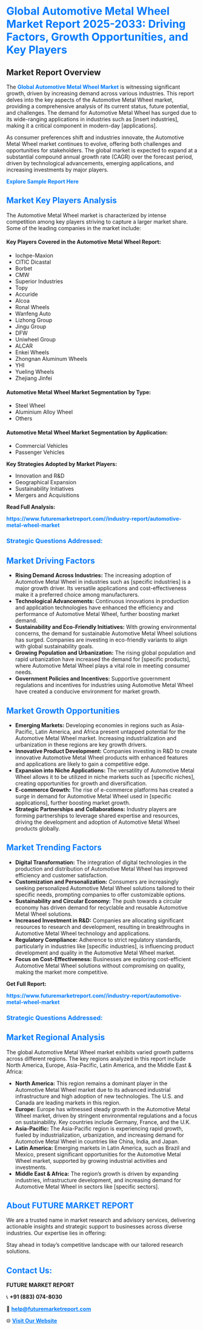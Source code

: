 <h1 style="color: #007BFF;">Global Automotive Metal Wheel Market Report 2025-2033: Driving Factors, Growth Opportunities, and Key Players</h1>

<section id="overview">
<h2>Market Report Overview</h2>
<p>The <a href="https://www.futuremarketreport.com//industry-report/automotive-metal-wheel-market" style="color: #007BFF; text-decoration: none;"><strong>Global Automotive Metal Wheel Market</strong></a> is witnessing significant growth, driven by increasing demand across various industries. This report delves into the key aspects of the Automotive Metal Wheel market, providing a comprehensive analysis of its current status, future potential, and challenges. The demand for Automotive Metal Wheel has surged due to its wide-ranging applications in industries such as [insert industries], making it a critical component in modern-day [applications].</p>
<p>As consumer preferences shift and industries innovate, the Automotive Metal Wheel market continues to evolve, offering both challenges and opportunities for stakeholders. The global market is expected to expand at a substantial compound annual growth rate (CAGR) over the forecast period, driven by technological advancements, emerging applications, and increasing investments by major players.</p>
</section>

<section id="overview">
<p><a href="https://www.futuremarketreport.com//request-sample/reportId=87925" style="color: #007BFF; text-decoration: none;"><strong>Explore Sample Report Here</strong></a></p>
</section>

<section id="key-players">
<h2 style="color: #007BFF;">Market Key Players Analysis</h2>
<p>The Automotive Metal Wheel market is characterized by intense competition among key players striving to capture a larger market share. Some of the leading companies in the market include:</p>
<h4>Key Players Covered in the Automotive Metal Wheel Report:</h4>
<ul><li>Iochpe-Maxion</li><li>CITIC Dicastal</li><li>Borbet</li><li>CMW</li><li>Superior Industries</li><li>Topy</li><li>Accuride</li><li>Alcoa</li><li>Ronal Wheels</li><li>Wanfeng Auto</li><li>Lizhong Group</li><li>Jingu Group</li><li>DFW</li><li>Uniwheel Group</li><li>ALCAR</li><li>Enkei Wheels</li><li>Zhongnan Aluminum Wheels</li><li>YHI</li><li>Yueling Wheels</li><li>Zhejiang Jinfei</li></ul>
<h4>Automotive Metal Wheel Market Segmentation by Type:</h4>
<ul><li>Steel Wheel</li><li>Aluminium Alloy Wheel</li><li>Others</li></ul>

<h4>Automotive Metal Wheel Market Segmentation by Application:</h4>
<ul><li>Commercial Vehicles</li><li>Passenger Vehicles</li></ul>
<p><strong>Key Strategies Adopted by Market Players:</strong></p>
<ul>
<li>Innovation and R&D</li>
<li>Geographical Expansion</li>
<li>Sustainability Initiatives</li>
<li>Mergers and Acquisitions</li>
</ul>
</section>

<section>
<p><strong>Read Full Analysis: </strong></p><a href="https://www.futuremarketreport.com//industry-report/automotive-metal-wheel-market" style="color: #007BFF; text-decoration: none;"><strong>https://www.futuremarketreport.com//industry-report/automotive-metal-wheel-market</strong></a>
<h3 style="color: #007BFF;">Strategic Questions Addressed:</h3>
</section>

<section id="driving-factors">
<h2 style="color: #007BFF;">Market Driving Factors</h2>
<ul>
<li><strong>Rising Demand Across Industries:</strong> The increasing adoption of Automotive Metal Wheel in industries such as [specific industries] is a major growth driver. Its versatile applications and cost-effectiveness make it a preferred choice among manufacturers.</li>
<li><strong>Technological Advancements:</strong> Continuous innovations in production and application technologies have enhanced the efficiency and performance of Automotive Metal Wheel, further boosting market demand.</li>
<li><strong>Sustainability and Eco-Friendly Initiatives:</strong> With growing environmental concerns, the demand for sustainable Automotive Metal Wheel solutions has surged. Companies are investing in eco-friendly variants to align with global sustainability goals.</li>
<li><strong>Growing Population and Urbanization:</strong> The rising global population and rapid urbanization have increased the demand for [specific products], where Automotive Metal Wheel plays a vital role in meeting consumer needs.</li>
<li><strong>Government Policies and Incentives:</strong> Supportive government regulations and incentives for industries using Automotive Metal Wheel have created a conducive environment for market growth.</li>
</ul>
</section>

<section id="growth-opportunities">
<h2 style="color: #007BFF;">Market Growth Opportunities</h2>
<ul>
<li><strong>Emerging Markets:</strong> Developing economies in regions such as Asia-Pacific, Latin America, and Africa present untapped potential for the Automotive Metal Wheel market. Increasing industrialization and urbanization in these regions are key growth drivers.</li>
<li><strong>Innovative Product Development:</strong> Companies investing in R&D to create innovative Automotive Metal Wheel products with enhanced features and applications are likely to gain a competitive edge.</li>
<li><strong>Expansion into Niche Applications:</strong> The versatility of Automotive Metal Wheel allows it to be utilized in niche markets such as [specific niches], creating opportunities for growth and diversification.</li>
<li><strong>E-commerce Growth:</strong> The rise of e-commerce platforms has created a surge in demand for Automotive Metal Wheel used in [specific applications], further boosting market growth.</li>
<li><strong>Strategic Partnerships and Collaborations:</strong> Industry players are forming partnerships to leverage shared expertise and resources, driving the development and adoption of Automotive Metal Wheel products globally.</li>
</ul>
</section>

<section id="trending-factors">
<h2 style="color: #007BFF;">Market Trending Factors</h2>
<ul>
<li><strong>Digital Transformation:</strong> The integration of digital technologies in the production and distribution of Automotive Metal Wheel has improved efficiency and customer satisfaction.</li>
<li><strong>Customization and Personalization:</strong> Consumers are increasingly seeking personalized Automotive Metal Wheel solutions tailored to their specific needs, prompting companies to offer customizable options.</li>
<li><strong>Sustainability and Circular Economy:</strong> The push towards a circular economy has driven demand for recyclable and reusable Automotive Metal Wheel solutions.</li>
<li><strong>Increased Investment in R&D:</strong> Companies are allocating significant resources to research and development, resulting in breakthroughs in Automotive Metal Wheel technology and applications.</li>
<li><strong>Regulatory Compliance:</strong> Adherence to strict regulatory standards, particularly in industries like [specific industries], is influencing product development and quality in the Automotive Metal Wheel market.</li>
<li><strong>Focus on Cost-Effectiveness:</strong> Businesses are exploring cost-efficient Automotive Metal Wheel solutions without compromising on quality, making the market more competitive.</li>
</ul>
</section>

<section>
<p><strong>Get Full Report: </strong></p><a href="https://www.futuremarketreport.com//industry-report/automotive-metal-wheel-market" style="color: #007BFF; text-decoration: none;"><strong>https://www.futuremarketreport.com//industry-report/automotive-metal-wheel-market</strong></a>
<h3 style="color: #007BFF;">Strategic Questions Addressed:</h3>
</section>


<section id="regional-analysis">
<h2 style="color: #007BFF;">Market Regional Analysis</h2>
<p>The global Automotive Metal Wheel market exhibits varied growth patterns across different regions. The key regions analyzed in this report include North America, Europe, Asia-Pacific, Latin America, and the Middle East & Africa:</p>
<ul>
<li><strong>North America:</strong> This region remains a dominant player in the Automotive Metal Wheel market due to its advanced industrial infrastructure and high adoption of new technologies. The U.S. and Canada are leading markets in this region.</li>
<li><strong>Europe:</strong> Europe has witnessed steady growth in the Automotive Metal Wheel market, driven by stringent environmental regulations and a focus on sustainability. Key countries include Germany, France, and the U.K.</li>
<li><strong>Asia-Pacific:</strong> The Asia-Pacific region is experiencing rapid growth, fueled by industrialization, urbanization, and increasing demand for Automotive Metal Wheel in countries like China, India, and Japan.</li>
<li><strong>Latin America:</strong> Emerging markets in Latin America, such as Brazil and Mexico, present significant opportunities for the Automotive Metal Wheel market, supported by growing industrial activities and investments.</li>
<li><strong>Middle East & Africa:</strong> The region’s growth is driven by expanding industries, infrastructure development, and increasing demand for Automotive Metal Wheel in sectors like [specific sectors].</li>
</ul>
</section>

<footer>
<h2 style="color: #007BFF;">About FUTURE MARKET REPORT</h2>
<p>We are a trusted name in market research and advisory services, delivering actionable insights and strategic support to businesses across diverse industries. Our expertise lies in offering:</p>

<p>Stay ahead in today’s competitive landscape with our tailored research solutions.</p>

<h2 style="color: #007BFF;">Contact Us:</h2>
<p><strong>FUTURE MARKET REPORT</strong></p>
<p>📞 <strong>+91 (883) 074-8030</strong></p>
<p>📧 <strong><a href="mailto:help@futuremarketreport.com" style="color: #007BFF;">help@futuremarketreport.com</a></strong></p>
<p>🌐 <strong><a href="https://www.futuremarketreport.com/" style="color: #007BFF;">Visit Our Website</a></strong></p>
</footer>